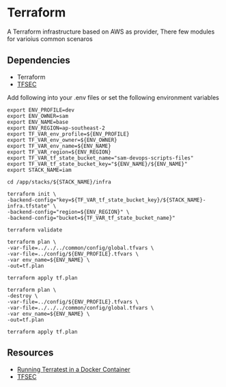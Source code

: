 # Terraform
A Terraform infrastructure based on AWS as provider, There few modules for varioius common scenaros

## Dependencies
- Terraform
- [TFSEC](https://aquasecurity.github.io/tfsec/v1.16.3/)


Add following into your .env files or set the following environment variables

```
export ENV_PROFILE=dev
export ENV_OWNER=sam
export ENV_NAME=base
export ENV_REGION=ap-southeast-2
export TF_VAR_env_profile=${ENV_PROFILE}
export TF_VAR_env_owner=${ENV_OWNER}
export TF_VAR_env_name=${ENV_NAME}
export TF_VAR_region=${ENV_REGION}
export TF_VAR_tf_state_bucket_name="sam-devops-scripts-files"
export TF_VAR_tf_state_bucket_key="${ENV_NAME}/${ENV_NAME}"
export STACK_NAME=iam

cd /app/stacks/${STACK_NAME}/infra

terraform init \
-backend-config="key=${TF_VAR_tf_state_bucket_key}/${STACK_NAME}-infra.tfstate" \
-backend-config="region=${ENV_REGION}" \
-backend-config="bucket=${TF_VAR_tf_state_bucket_name}"

terraform validate

terraform plan \
-var-file=../../../common/config/global.tfvars \
-var-file=../config/${ENV_PROFILE}.tfvars \
-var env_name=${ENV_NAME} \
-out=tf.plan

terraform apply tf.plan

terraform plan \
-destroy \
-var-file=../config/${ENV_PROFILE}.tfvars \
-var-file=../../../common/config/global.tfvars \
-var env_name=${ENV_NAME} \
-out=tf.plan

terraform apply tf.plan
```


## Resources
- [Running Terratest in a Docker Container](https://austincloud.guru/2021/06/24/running-terratest-in-a-docker-container/)
- [TFSEC](https://aquasecurity.github.io/tfsec/v1.16.3/)
